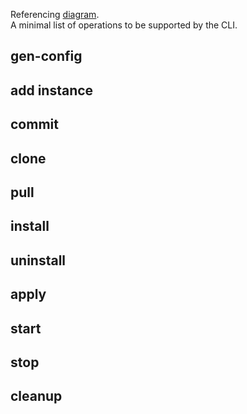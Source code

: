 Referencing [diagram](./usage.drawio).  
A minimal list of operations to be supported by the CLI.

## gen-config

## add instance

## commit

## clone

## pull

## install

## uninstall

## apply

## start

## stop

## cleanup
